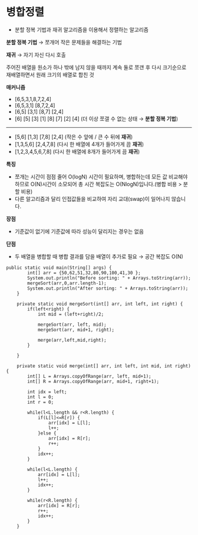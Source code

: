 # 병합정렬

- 분할 정복 기법과 재귀 알고리즘을 이용해서 정렬하는 알고리즘

**분할 정복 기법** → 쪼개어 작은 문제들을 해결하는 기법

**재귀** → 자기 자신 다시 호출

주어진 배열을 원소가 하나 밖에 남지 않을 때까지 계속 둘로 쪼갠 후 다시 크기순으로 재배열하면서 원래 크기의 배열로 합친 것

**매커니즘**

- [6,5,3,1,8,7,2,4]
- [6,5,3,1] [8,7,2,4]
- [6,5] [3,1] [8,7] [2,4]
- [6] [5] [3] [1] [8] [7] [2] [4] (더 이상 쪼갤 수 없는 상태 → **분할 정복 기법**)

---

- [5,6] [1,3] [7,8] [2,4] (작은 수 앞에 / 큰 수 뒤에 **재귀**)
- [1,3,5,6] [2,4,7,8] (다시 한 배열에 4개가 들어가게 끔 **재귀**)
- [1,2,3,4,5,6,7,8] (다시 한 배열에 8개가 들어가게 끔 **재귀**)

**특징**

- 쪼개는 시간이 점점 줄어 O(logN) 시간이 필요하며, 병합하는데 모든 값 비교해야하므로 O(N)시간이 소모되어 총 시간 복잡도는 O(NlogN)입니다.(병합 비용 > 분할 비용)
- 다른 알고리즘과 달리 인접값들을 비교하여 자리 교대(swap)이 일어나지 않습니다.

**장점**

- 기준값이 없기에 기준값에 따라 성능이 달리지는 경우는 없음

**단점**

- 두 배열을 병합할 때 병합 결과를 담을 배열이 추가로 필요 → 공간 복잡도 O(N)

```
public static void main(String[] args) {
		int[] arr = {50,62,51,32,80,90,100,41,30 };
        System.out.println("Before sorting: " + Arrays.toString(arr));
        mergeSort(arr,0,arr.length-1);
        System.out.println("After sorting: " + Arrays.toString(arr));	
	}

	private static void mergeSort(int[] arr, int left, int right) {
		if(left<right) {
			int mid = (left+right)/2;
			
			mergeSort(arr, left, mid);
			mergeSort(arr, mid+1, right);
			
			merge(arr,left,mid,right);
		}
		
	}
											
	private static void merge(int[] arr, int left, int mid, int right) {
		int[] L = Arrays.copyOfRange(arr, left, mid+1);
		int[] R = Arrays.copyOfRange(arr, mid+1, right+1);
		
		int idx = left;
		int l = 0;
		int r = 0;
		
		while(l<L.length && r<R.length) {
			if(L[l]<=R[r]) {
				arr[idx] = L[l];
				l++;
			}else {
				arr[idx] = R[r];
				r++;
			}
			idx++;
		}
		
		while(l<L.length) {
			arr[idx] = L[l];
			l++;
			idx++;
		}
		
		while(r<R.length) {
			arr[idx] = R[r];
			r++;
			idx++;
		}
	}
```
